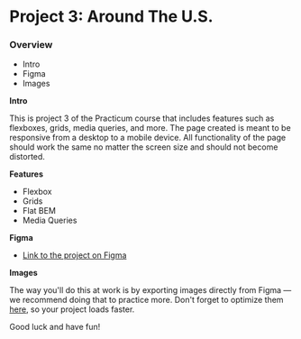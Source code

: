 # Project 3: Around The U.S.

### Overview

- Intro
- Figma
- Images

**Intro**

This is project 3 of the Practicum course that includes features such as flexboxes, grids, media queries, and more. The page created is meant to be responsive from a desktop to a mobile device. All functionality of the page should work the same no matter the screen size and should not become distorted.

**Features**

- Flexbox
- Grids
- Flat BEM
- Media Queries

**Figma**

- [Link to the project on Figma](https://www.figma.com/file/ii4xxsJ0ghevUOcssTlHZv/Sprint-3%3A-Around-the-US?node-id=0%3A1)

**Images**

The way you'll do this at work is by exporting images directly from Figma — we recommend doing that to practice more. Don't forget to optimize them [here](https://tinypng.com/), so your project loads faster.

Good luck and have fun!
